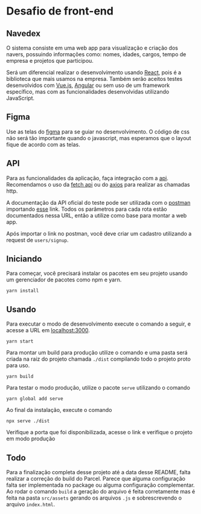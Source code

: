 # Desafio de front-end

## Navedex

O sistema consiste em uma web app para visualização e criação dos navers, possuindo informações como: nomes, idades, cargos, tempo de empresa e projetos que participou.

Será um diferencial realizar o desenvolvimento usando [React](https://pt-br.reactjs.org/), pois é a biblioteca que mais usamos na empresa. Também serão aceitos testes desenvolvidos com [Vue.js](https://vuejs.org/), [Angular](https://angular.io/) ou sem uso de um framework específico, mas com as funcionalidades desenvolvidas utilizando JavaScript.

## Figma

Use as telas do [figma](https://www.figma.com/file/II8UDFm2uJFZaD0FOPcinP/Teste-Fornt-End) para se guiar no desenvolvimento. O código de css não será tão importante quando o javascript, mas esperamos que o layout fique de acordo com as telas.

## API

Para as funcionalidades da aplicação, faça integração com a [api](https://navedex-api.herokuapp.com/v1/). Recomendamos o uso da [fetch api](https://developer.mozilla.org/en-US/docs/Web/API/Fetch_API) ou do [axios](https://github.com/axios/axios) para realizar as chamadas http.

A documentação da API oficial do teste pode ser utilizada com o [postman](https://www.postman.com/) importando [esse](https://www.getpostman.com/collections/e6afe4028c2a1e56e577) link. Todos os parâmetros para cada rota estão documentados nessa URL, então a utilize como base para montar a web app.

Após importar o link no postman, você deve criar um cadastro utilizando a request de `users/signup`. 

## Iniciando

Para começar, você precisará instalar os pacotes em seu projeto usando um gerenciador de pacotes como npm e yarn.

```
yarn install
```

## Usando

Para executar o modo de desenvolvimento execute o comando a seguir, e acesse a URL em [localhost:3000](http://localhost:3000).

```
yarn start
```

Para montar um build para produção utilize o comando e uma pasta será criada na raiz do projeto chamada `./dist` compilando todo o projeto proto para uso.

```
yarn build
```

Para testar o modo produção, utilize o pacote `serve` utilizando o comando

```
yarn global add serve
```

Ao final da instalação, execute o comando

```
npx serve ./dist
```

Verifique a porta que foi disponibilizada, acesse o link e verifique o projeto em modo produção

## Todo

Para a finalização completa desse projeto até a data desse README, falta realizar a correção do build do Parcel. Parece que alguma configuração falta ser implementada no package ou alguma configuração complementar. Ao rodar o comando `build` a geração do arquivo é feita corretamente mas é feita na pasta `src/assets` gerando os arquivos `.js` e sobrescrevendo o arquivo `index.html`.